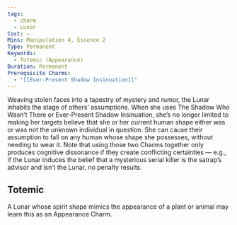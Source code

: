 ```yaml
---
tags:
  - charm
  - Lunar
Cost: —
Mins: Manipulation 4, Essence 2
Type: Permanent
Keywords:
  - Totemic (Appearance)
Duration: Permanent
Prerequisite Charms:
  - "[[Ever-Present Shadow Insinuation]]"
---
```

Weaving stolen faces into a tapestry of mystery and rumor, the Lunar inhabits the stage of others’ assumptions. When she uses The Shadow Who Wasn’t There or Ever-Present Shadow Insinuation, she’s no longer limited to making her targets believe that she or her current human shape either was or was not the unknown individual in question. She can cause their assumption to fall on any human whose shape she possesses, without needing to wear it. Note that using those two Charms together only produces cognitive dissonance if they create conflicting certainties — e.g., if the Lunar induces the belief that a mysterious serial killer is the satrap’s advisor and isn’t the Lunar, no penalty results. 
## Totemic 

A Lunar whose spirit shape mimics the appearance of a plant or animal may learn this as an Appearance Charm.